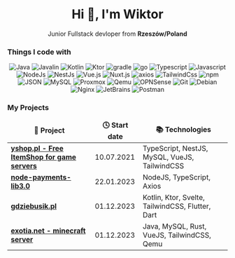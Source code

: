 <h1 align="center">Hi 👋, I'm Wiktor</h1>
<p align="center">Junior Fullstack devloper from <b>Rzeszów/Poland</b></p>

### Things I code with
<p align="center">
   <!-- for-the-badge -->
  <img alt="Java" src="https://img.shields.io/badge/-Java-ED8B00?style=flat-square&logo=openjdk&logoColor=white" />
  <img alt="Javalin" src="https://img.shields.io/badge/javalin-008CBB?style=flat-squaree&logo=openjdk&logoColor=white" />
   <img alt="Kotlin" src="https://img.shields.io/badge/kotlin-AB29EB?style=flat-square&logo=kotlin&logoColor=white" />
   <img alt="Ktor" src="https://img.shields.io/badge/ktor-FF8800?style=flat-square&logo=kotlin&logoColor=white" />
   <img alt="gradle" src="https://img.shields.io/badge/gradle-02303A?style=flat-square&logo=gradle&logoColor=white" /> 
   <img alt="go" src="https://img.shields.io/badge/golang-00AED8?style=flat-square&logo=go&logoColor=white" /> 

   <img alt="Typescript" src="https://img.shields.io/badge/-Typescript-3178C6?style=flat-square&logo=Typescript&logoColor=white" />
   <img alt="Javascript" src="https://img.shields.io/badge/-Javascript-F7DF1E?style=flat-square&logo=Javascript&logoColor=white" />
   <img alt="NodeJs" src="https://img.shields.io/badge/-Nodejs-339933?style=flat-square&logo=Node.js&logoColor=white" />
   <img alt="NestJs" src="https://img.shields.io/badge/NestJs-E0234E?style=flat-square&logo=nestjs&logoColor=white" />
   <img alt="Vue.js" src="https://img.shields.io/badge/-Vuejs-4FC08D?style=flat-square&logo=Vue.js&logoColor=white" />
   <img alt="Nuxt.js" src="https://img.shields.io/badge/-Nuxtjs-447A6B?style=flat-square&logo=nuxt.js&logoColor=white" />
   <img alt="axios" src="https://img.shields.io/badge/Axios-5A29E4?style=flat-square&logo=axios&logoColor=white" />
   <img alt="TailwindCss" src="https://img.shields.io/badge/-TailwindCss-06B6D4?style=flat-square&logo=TailwindCss&logoColor=white" />
   <img alt="npm" src="https://img.shields.io/badge/NPM-CC3534?style=flat-square&logo=npm&logoColor=white" /> 

   <img alt="JSON" src="https://img.shields.io/badge/JSON-3D3D3D?style=flat-square&logo=json&logoColor=white" />
   <img alt="MySQL" src="https://img.shields.io/badge/MySQL-015F8B?style=flat-square&logo=mysql&logoColor=white" />
   <img alt="Proxmox" src="https://img.shields.io/badge/-Proxmox-E57000?style=flat-square&logo=Proxmox&logoColor=white" />
   <img alt="Qemu" src="https://img.shields.io/badge/-Qemu-FF6600?style=flat-square&logo=Qemu&logoColor=white" />
   <img alt="OPNSense" src="https://img.shields.io/badge/OPNSense-E34320?style=flat-square&logo=opnsense&logoColor=white" />
   <img alt="Git" src="https://img.shields.io/badge/-Git-F05032?style=flat-square&logo=git&logoColor=white" />
   <img alt="Debian" src="https://img.shields.io/badge/-Debian-A81D33?style=flat-square&logo=Debian&logoColor=white" />
   <img alt="Nginx" src="https://img.shields.io/badge/Nginx-009639?style=flat-square&logo=nginx&logoColor=white" />
   <img alt="JetBrains" src="https://img.shields.io/badge/Jetbrains%20Tools-000000?style=flat-square&logo=jetbrains&logoColor=white" />
   <img alt="Postman" src="https://img.shields.io/badge/Postman-FF6C37?style=flat-square&logo=postman&logoColor=white"/>
</p>

### My Projects
<table>
  <thead align="center">
    <tr border: none;>
      <td><b>🎁 Project</b></td>
      <td><b>🕓 Start date</b></td>
      <td><b>📚 Technologies</b></td>
    </tr>
  </thead>
  <tbody>
    <tr>
      <td><a href="https://yshop.pl"><b>yshop.pl - Free ItemShop for game servers</b></a></td>
      <td>10.07.2021</td>
      <td>TypeScript, NestJS, MySQL, VueJS, TailwindCSS</td>
    </tr>
    <tr>
      <td><a href="https://github.com/WiktorDev/node-payments-lib3.0"><b>node-payments-lib3.0</b></a></td>
      <td>22.01.2023</td>
      <td>NodeJS, TypeScript, Axios</td>
    </tr>
    <tr>
      <td><a href="https://gdziebusik.pl"><b>gdziebusik.pl</b></a></td>
      <td>01.12.2023</td>
      <td>Kotlin, Ktor, Svelte, TailwindCSS, Flutter, Dart</td>
    </tr>
    <tr>
      <td><a href="https://exotia.net"><b>exotia.net - minecraft server</b></a></td>
      <td>01.12.2023</td>
      <td>Java, MySQL, Rust, VueJS, TailwindCSS, Qemu</td>
    </tr>
  </tbody>
</table>
